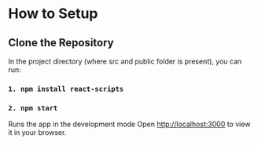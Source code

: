 # How to Setup
## Clone the Repository
In the project directory (where src and public folder is present), you can run:
### `1. npm install react-scripts`
### `2. npm start`
Runs the app in the development mode
Open [http://localhost:3000](http://localhost:3000) to view it in your browser.

